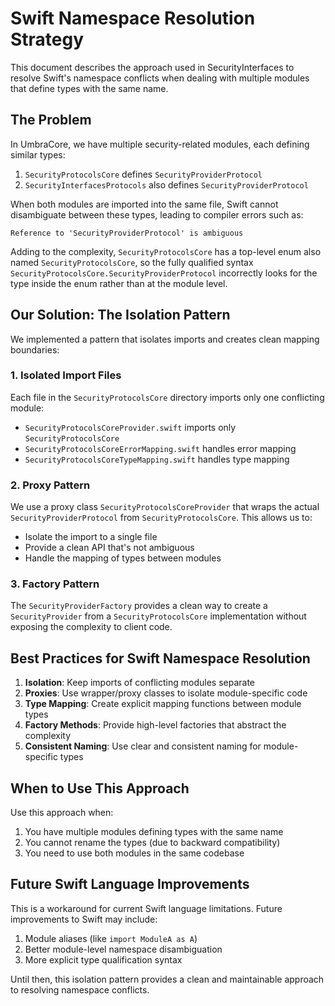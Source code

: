 # Swift Namespace Resolution Strategy

This document describes the approach used in SecurityInterfaces to resolve Swift's namespace conflicts when dealing with multiple modules that define types with the same name.

## The Problem

In UmbraCore, we have multiple security-related modules, each defining similar types:

1. `SecurityProtocolsCore` defines `SecurityProviderProtocol`
2. `SecurityInterfacesProtocols` also defines `SecurityProviderProtocol`

When both modules are imported into the same file, Swift cannot disambiguate between these types, leading to compiler errors such as:

```
Reference to 'SecurityProviderProtocol' is ambiguous
```

Adding to the complexity, `SecurityProtocolsCore` has a top-level enum also named `SecurityProtocolsCore`, so the fully qualified syntax `SecurityProtocolsCore.SecurityProviderProtocol` incorrectly looks for the type inside the enum rather than at the module level.

## Our Solution: The Isolation Pattern

We implemented a pattern that isolates imports and creates clean mapping boundaries:

### 1. Isolated Import Files

Each file in the `SecurityProtocolsCore` directory imports only one conflicting module:

- `SecurityProtocolsCoreProvider.swift` imports only `SecurityProtocolsCore`
- `SecurityProtocolsCoreErrorMapping.swift` handles error mapping
- `SecurityProtocolsCoreTypeMapping.swift` handles type mapping

### 2. Proxy Pattern

We use a proxy class `SecurityProtocolsCoreProvider` that wraps the actual `SecurityProviderProtocol` from `SecurityProtocolsCore`. This allows us to:

- Isolate the import to a single file
- Provide a clean API that's not ambiguous
- Handle the mapping of types between modules

### 3. Factory Pattern

The `SecurityProviderFactory` provides a clean way to create a `SecurityProvider` from a `SecurityProtocolsCore` implementation without exposing the complexity to client code.

## Best Practices for Swift Namespace Resolution

1. **Isolation**: Keep imports of conflicting modules separate
2. **Proxies**: Use wrapper/proxy classes to isolate module-specific code
3. **Type Mapping**: Create explicit mapping functions between module types
4. **Factory Methods**: Provide high-level factories that abstract the complexity
5. **Consistent Naming**: Use clear and consistent naming for module-specific types

## When to Use This Approach

Use this approach when:

1. You have multiple modules defining types with the same name
2. You cannot rename the types (due to backward compatibility)
3. You need to use both modules in the same codebase

## Future Swift Language Improvements

This is a workaround for current Swift language limitations. Future improvements to Swift may include:

1. Module aliases (like `import ModuleA as A`)
2. Better module-level namespace disambiguation
3. More explicit type qualification syntax

Until then, this isolation pattern provides a clean and maintainable approach to resolving namespace conflicts.
